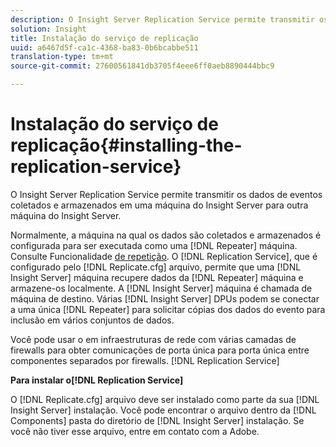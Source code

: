 ```yaml
---
description: O Insight Server Replication Service permite transmitir os dados de eventos coletados e armazenados em uma máquina do Insight Server para outra máquina do Insight Server.
solution: Insight
title: Instalação do serviço de replicação
uuid: a6467d5f-ca1c-4368-ba83-0b6bcabbe511
translation-type: tm+mt
source-git-commit: 27600561841db3705f4eee6ff0aeb8890444bbc9

---
```



# Instalação do serviço de replicação{#installing-the-replication-service}

O Insight Server Replication Service permite transmitir os dados de eventos coletados e armazenados em uma máquina do Insight Server para outra máquina do Insight Server.

Normalmente, a máquina na qual os dados são coletados e armazenados é configurada para ser executada como uma [!DNL Repeater] máquina. Consulte Funcionalidade [de repetição](../../../home/c-inst-svr/c-rptr-fntly/c-rptr-fntly.md). O [!DNL Replication Service], que é configurado pelo [!DNL Replicate.cfg] arquivo, permite que uma [!DNL Insight Server] máquina recupere dados da [!DNL Repeater] máquina e armazene-os localmente. A [!DNL Insight Server] máquina é chamada de máquina de destino. Várias [!DNL Insight Server] DPUs podem se conectar a uma única [!DNL Repeater] para solicitar cópias dos dados do evento para inclusão em vários conjuntos de dados.

Você pode usar o em infraestruturas de rede com várias camadas de firewalls para obter comunicações de porta única para porta única entre componentes separados por firewalls. [!DNL Replication Service]

**Para instalar o[!DNL Replication Service]**

O [!DNL Replicate.cfg] arquivo deve ser instalado como parte da sua [!DNL Insight Server] instalação. Você pode encontrar o arquivo dentro da [!DNL Components] pasta do diretório de [!DNL Insight Server] instalação. Se você não tiver esse arquivo, entre em contato com a Adobe.
